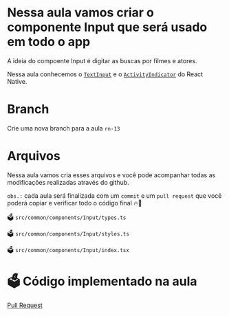 # Nessa aula vamos criar o componente Input que será usado em todo o app

A ideia do compoente Input é digitar as buscas por filmes e atores.

Nessa aula conhecemos o [`TextInput`](https://reactnative.dev/docs/textinput) e o [`ActivityIndicator`](https://reactnative.dev/docs/activityindicator) do React Native.
# Branch

Crie uma nova branch para a aula `rn-13`

# Arquivos

Nessa aula vamos cria esses arquivos e você pode acompanhar todas as modificações realizadas através do github.

`obs.:` cada aula será finalizada com um `commit` e um `pull request` que você poderá copiar e verificar todo o código final 🔥🤌


🗳️ `src/common/components/Input/types.ts`

🗳️ `src/common/components/Input/styles.ts`

🗳️ `src/common/components/Input/index.tsx`


# 🗳️ Código implementado na aula

[Pull Request](https://github.com/ismaelsousa/tv-maze-tutorial/pull/10)
